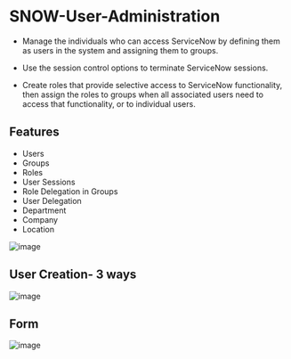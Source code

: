 # SNOW-User-Administration

- Manage the individuals who can access ServiceNow by defining them as users in the system and assigning them to groups.


- Use the session control options to terminate ServiceNow sessions.


- Create roles that provide selective access to ServiceNow functionality, then assign the roles to groups when all associated users need to access that functionality, or to individual users.

## Features
 - Users
 - Groups
 - Roles
 - User Sessions
 - Role Delegation in Groups
 - User Delegation
 - Department
 - Company
 - Location
 
 ![image](https://user-images.githubusercontent.com/12488769/148684854-ba7ded85-11fa-4404-a24c-698bc3832f52.png)

## User Creation- 3 ways
![image](https://user-images.githubusercontent.com/12488769/148684891-8027e01c-7cac-4f0d-9afd-430d7195e546.png)

## Form
![image](https://user-images.githubusercontent.com/12488769/148684895-f46babe8-1848-45c7-95f8-75c7bf376a28.png)



